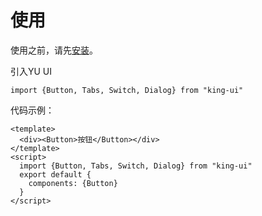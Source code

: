 # 使用

使用之前，请先[安装](#/doc/install)。

引入YU UI

```
import {Button, Tabs, Switch, Dialog} from "king-ui"
```

代码示例：

```
<template>
  <div><Button>按钮</Button></div>
</template>
<script>
  import {Button, Tabs, Switch, Dialog} from "king-ui"
  export default {
    components: {Button}
  }
</script>
```